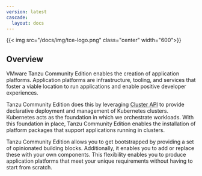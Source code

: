 ```yaml
---
version: latest
cascade:
  layout: docs
---
```


{{< img src="/docs/img/tce-logo.png" class="center" width="600">}}

## Overview

VMware Tanzu Community Edition enables the creation of application platforms.
Application platforms are infrastructure, tooling, and services that foster
a viable location to run applications and enable positive developer experiences.

Tanzu Community Edition does this by leveraging [Cluster API](https://cluster-api.sigs.k8s.io/) to
provide declarative deployment and management of Kubernetes clusters. Kubernetes
acts as the foundation in which we orchestrate workloads. With this foundation
in place, Tanzu Community Edition enables the installation of platform packages that support
applications running in clusters.

Tanzu Community Edition allows you to get bootstrapped by providing a set of opinionated building blocks.
Additionally, it enables you to add or replace these with your own components. This
flexibility enables you to produce application platforms that meet your unique
requirements without having to start from scratch.
